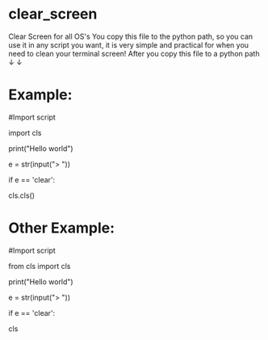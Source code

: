 # clear_screen
Clear Screen for all OS's
You copy this file to the python path, so you can use it in any script you want, it is very simple and practical for when you need to clean your terminal screen!
After you copy this file to a python path
↓
↓
# Example:
#Import script

import cls

print("Hello world")


e = str(input("> "))

if e == 'clear':

  cls.cls()

# Other Example: 

#Import script

from cls import cls

print("Hello world")

e = str(input("> "))

if e == 'clear':

  cls


